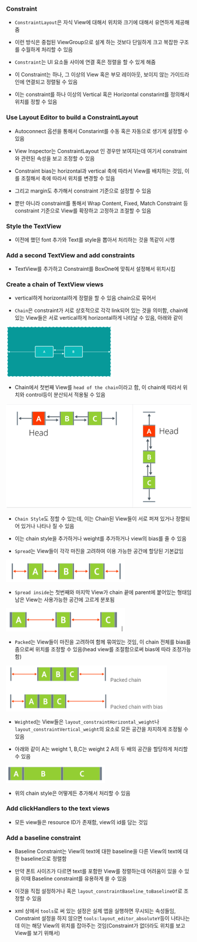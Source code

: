 ### Constraint
- `ConstraintLayout`은 자식 View에 대해서 위치와 크기에 대해서 유연하게 제공해줌

- 이런 방식은 중첩된 ViewGroup으로 설계 하는 것보다 단일하게 크고 복잡한 구조를 수월하게 처리할 수 있음

- `Constraint`는 UI 요소들 사이에 연결 혹은 정렬을 할 수 있게 해줌

- 이 Constraint는 하나, 그 이상의 View 혹은 부모 레이아웃, 보이지 않는 가이드라인에 연결되고 정렬될 수 있음

- 이는 constraint를 하나 이상의 Vertical 혹은 Horizontal constarint를 정의해서 위치를 정할 수 있음

### Use Layout Editor to build a ConstraintLayout
- Autoconnect 옵션을 통해서 Constarint를 수동 혹은 자동으로 생기게 설정할 수 있음

- View Inspector는 ConstraintLayout 인 경우만 보여지는데 여기서 constraint와 관련된 속성을 보고 조정할 수 있음

- Constraint bias는 horizontal과 vertical 축에 따라서 View를 배치하는 것임, 이를 조절해서 축에 따라서 위치를 변경할 수 있음

- 그리고 margin도 추가해서 constraint 기준으로 설정할 수 있음

- 뿐만 아니라 constraint를 통해서 Wrap Content, Fixed, Match Constraint 등 constraint 기준으로 View를 확장하고 고정하고 조절할 수 있음

### Style the TextView
- 이전에 했던 font 추가와 Text를 style을 뽑아서 처리하는 것을 똑같이 시행

### Add a second TextView and add constraints
- TextView를 추가하고 Constraint를 BoxOne에 맞춰서 설정해서 위치시킴

### Create a chain of TextView views
- vertical하게 horizontal하게 정렬을 할 수 있음 chain으로 묶어서

- `Chain`은 constraint가 서로 상호적으로 각각 link되어 있는 것을 의미함, chain에 있는 View들은 서로 vertical하게 horizontal하게 나타날 수 있음, 아래와 같이

![one](/Android/img/three.png)

- Chain에서 첫번째 View를 `head of the chain`이라고 함, 이 chain에 따라서 위치와 control등이 분산되서 적용될 수 있음

![one](/Android/img/four.png)

- `Chain Style`도 정할 수 있는데, 이는 Chain된 View들이 서로 퍼져 있거나 정렬되어 있거나 나타나 질 수 있음

- 이는 chain style을 추가하거나 weight를 추가하거나 view의 bias를 줄 수 있음

- `Spread`는 View들이 각각 마진을 고려하여 이용 가능한 공간에 할당된 기본값임

![one](/Android/img/five.png)

- `Spread inside`는 첫번째와 마지막 View가 chain 끝에 parent에 붙어있는 형태임 남은 View는 사용가능한 공간에 고르게 분포됨

![one](/Android/img/six.png)

- `Packed`는 View들이 마진을 고려하여 함께 묶여있는 것임, 이 chain 전체를 bias를 줌으로써 위치를 조정할 수 있음(head view를 조절함으로써 bias에 따라 조정가능함)

![one](/Android/img/seven.png)

- `Weighted`는 View들은 `layout_constraintHorizontal_weight`나 `layout_constraintVertical_weight`의 요소로 모든 공간을 차지하게 조정될 수 있음

- 아래와 같이 A는 weight 1, B,C는 weight 2 A의 두 배의 공간을 할당하게 처리할 수 있음

![one](/Android/img/eight.png)

- 위의 chain style은 어떻게든 추가해서 처리할 수 있음

### Add clickHandlers to the text views
- 모든 view들은 resource ID가 존재함, view의 id를 담는 것임

### Add a baseline constraint
- Baseline Constraint는 View의 text에 대한 baseline을 다른 View의 text에 대한 baseline으로 정렬함

- 만약 폰트 사이즈가 다르면 text를 포함한 View를 정렬하는데 어려움이 있을 수 있음 이때 Baseline constraint를 유용하게 쓸 수 있음

- 이것을 직접 설정하거나 혹은 `layout_constraintBaseline_toBaselineOf`로 조정할 수 있음

- xml 상에서 `tools`로 써 있는 설정은 실제 앱을 실행하면 무시되는 속성들임, Constraint 설정을 하지 않으면 `tools:layout_editor_absoluteY`등이 나타나는데 이는 해당 View의 위치를 잡아주는 것임(Constraint가 없더라도 위치를 보고 View를 보기 위해서)

